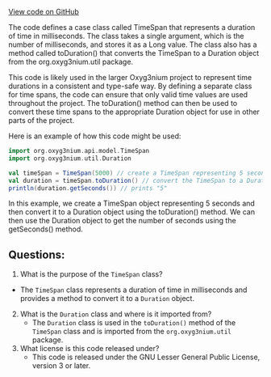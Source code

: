[View code on GitHub](https://github.com/alephium/alephium/api/src/main/scala/org/alephium/api/model/TimeSpan.scala)

The code defines a case class called TimeSpan that represents a duration of time in milliseconds. The class takes a single argument, which is the number of milliseconds, and stores it as a Long value. The class also has a method called toDuration() that converts the TimeSpan to a Duration object from the org.oxyg3nium.util package.

This code is likely used in the larger Oxyg3nium project to represent time durations in a consistent and type-safe way. By defining a separate class for time spans, the code can ensure that only valid time values are used throughout the project. The toDuration() method can then be used to convert these time spans to the appropriate Duration object for use in other parts of the project.

Here is an example of how this code might be used:

```scala
import org.oxyg3nium.api.model.TimeSpan
import org.oxyg3nium.util.Duration

val timeSpan = TimeSpan(5000) // create a TimeSpan representing 5 seconds
val duration = timeSpan.toDuration() // convert the TimeSpan to a Duration object
println(duration.getSeconds()) // prints "5"
```

In this example, we create a TimeSpan object representing 5 seconds and then convert it to a Duration object using the toDuration() method. We can then use the Duration object to get the number of seconds using the getSeconds() method.
## Questions: 
 1. What is the purpose of the `TimeSpan` class?
   - The `TimeSpan` class represents a duration of time in milliseconds and provides a method to convert it to a `Duration` object.
2. What is the `Duration` class and where is it imported from?
   - The `Duration` class is used in the `toDuration()` method of the `TimeSpan` class and is imported from the `org.oxyg3nium.util` package.
3. What license is this code released under?
   - This code is released under the GNU Lesser General Public License, version 3 or later.